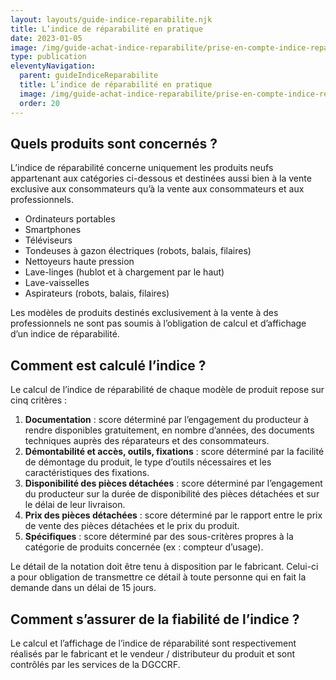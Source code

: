 ```yaml
---
layout: layouts/guide-indice-reparabilite.njk
title: L’indice de réparabilité en pratique
date: 2023-01-05
image: /img/guide-achat-indice-reparabilite/prise-en-compte-indice-reparabilite.webp
type: publication
eleventyNavigation:
  parent: guideIndiceReparabilite
  title: L’indice de réparabilité en pratique
  image: /img/guide-achat-indice-reparabilite/prise-en-compte-indice-reparabilite.webp
  order: 20
---
```


## Quels produits sont concernés ?

L’indice de réparabilité concerne uniquement les produits neufs appartenant aux catégories ci-dessous et destinées aussi bien à la vente exclusive aux consommateurs qu’à la vente aux consommateurs et aux professionnels.

* Ordinateurs portables
* Smartphones
* Téléviseurs
* Tondeuses à gazon électriques (robots, balais, filaires)
* Nettoyeurs haute pression
* Lave-linges (hublot et à chargement par le haut)
* Lave-vaisselles
* Aspirateurs (robots, balais, filaires)

Les modèles de produits destinés exclusivement à la vente à des professionnels ne sont pas soumis à l’obligation de calcul et d’affichage d’un indice de réparabilité.


## Comment est calculé l’indice ?

Le calcul de l’indice de réparabilité de chaque modèle de produit repose sur cinq critères :

1. **Documentation** : score déterminé par l’engagement du producteur à rendre disponibles gratuitement, en nombre d’années, des documents techniques auprès des réparateurs et des consommateurs.
2. **Démontabilité et accès, outils, fixations** : score déterminé par la facilité de démontage du produit, le type d’outils nécessaires et les caractéristiques des fixations.
3. **Disponibilité des pièces détachées** : score déterminé par l’engagement du producteur sur la durée de disponibilité des pièces détachées et sur le délai de leur livraison.
4. **Prix des pièces détachées** : score déterminé par le rapport entre le prix de vente des pièces détachées et le prix du produit.
5. **Spécifiques** : score déterminé par des sous-critères propres à la catégorie de produits concernée (ex : compteur d’usage).

Le détail de la notation doit être tenu à disposition par le fabricant. Celui-ci a pour obligation de transmettre ce détail à toute personne qui en fait la demande dans un délai de 15 jours.

## Comment s’assurer de la fiabilité de l’indice ?

Le calcul et l’affichage de l’indice de réparabilité sont respectivement réalisés par le fabricant et le vendeur / distributeur du produit et sont contrôlés par les services de la DGCCRF.
